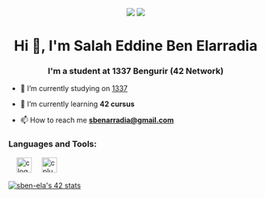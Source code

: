</p>
<p align="center">  
<img src ="https://cdn.dribbble.com/users/2495095/screenshots/6022014/media/bde6ebc855e312547d5f791f427de779.gif">
<img src ="https://drive.google.com/file/d/1mmkPYCSQqaaxgVcHhgiJ6JrBZlev-US-/view">
</p>


<h1 align="center">Hi 👋, I'm Salah Eddine Ben Elarradia</h1>
<h3 align="center">I'm a student at 1337 Bengurir (42 Network)</h3>

- 🔭 I’m currently studying on [1337](https://www.um6p.ma/en/ecole-1337)

- 🌱 I’m currently learning **42 cursus**

- 📫 How to reach me **sbenarradia@gmail.com**

<div align="left">
<h3 align="left">Languages and Tools:</h3>
<img width="12" />
<img src="https://cdn.jsdelivr.net/gh/devicons/devicon/icons/c/c-original.svg" height="30" alt="c logo"  />
<img width="12" />
<img src="https://cdn.jsdelivr.net/gh/devicons/devicon/icons/cplusplus/cplusplus-original.svg" height="30" alt="cplusplus logo"  />
</div>

[![sben-ela's 42 stats](https://badge.mediaplus.ma/greenbinary/sben-ela)](https://github.com/sben-ela/badge42)
